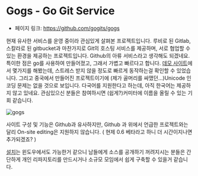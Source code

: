 Gogs - Go Git Service
=============================
- 페이지 링크: https://github.com/gogits/gogs

현재 유사한 서비스를 운영 중이라 관심있게 살펴본 프로젝트입니다. 
루비로 된 Gitlab, 스칼라로 된 gitbucket과 마찬가지로 Git의 호스팅 서비스를 제공하며, 서로 협업할 수 있는 환경을 제공하는 프로젝트입니다. 
Github의 아류 서비스라고 생각해도 되겠네요. 
특이한 점은 go를 사용하여 만들어졌고, 그래서 가볍고 빠르다고 합니다. 
[데모 사이트](https://try.gogs.io/)에서 몇가지를 해봤는데, 스트레스 받지 않을 정도로 빠르게 동작하는걸 확인할 수 있었습니다. 그리고 중국에서 만들어진 프로젝트이기에 (제가 골머리를 싸맸던...)Unicode 인코딩 문제는 없을 것으로 보입니다. 
다국어를 지원한다고 하는데, 아직 한국어는 제공하지 않고 있네요. 
관심있으신 분들은 참여하시면 (쉽게?)커미터에 이름을 올릴 수 있는 기회 같습니다.


![gogs](https://camo.githubusercontent.com/0df86905b1f094726c0e7185c31a8730fbde2b9b/687474703a2f2f676f67732e71696e6975646e2e636f6d2f676f67735f64656d6f2e676966)

사이트 구성 및 기능은 Github과 유사하지만, 
Github 과 위에서 언급한 프로젝트와는 달리 On-site editing은 지원하지 않습니다. ( 현제 0.6 베타라고 하니 더 시간이지나면 추가되겠죠? ) 

[설치](http://gogs.io/docs/installation/)는 윈도우에서도 가능한거 같으니 남들에게 소스를 공개하기 꺼려지시는 분들은 간단하게 개인 리파지토리를 만드시거나 소규모 모임에서 쉽게 구축할 수 있을거 같습니다. 

